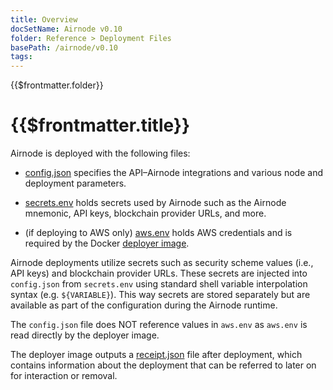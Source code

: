 ```yaml
---
title: Overview
docSetName: Airnode v0.10
folder: Reference > Deployment Files
basePath: /airnode/v0.10
tags:
---
```


<TitleSpan>{{$frontmatter.folder}}</TitleSpan>

# {{$frontmatter.title}}

<VersionWarning/>

Airnode is deployed with the following files:

- [config.json](./config-json.md) specifies the API–Airnode integrations and
  various node and deployment parameters.

- [secrets.env](./secrets-env.md) holds secrets used by Airnode such as the
  Airnode mnemonic, API keys, blockchain provider URLs, and more.

- (if deploying to AWS only) [aws.env](./aws-env.md) holds AWS credentials and
  is required by the Docker
  [deployer image](../../grp-providers/docker/deployer-image.md).

Airnode deployments utilize secrets such as security scheme values (i.e., API
keys) and blockchain provider URLs. These secrets are injected into
`config.json` from `secrets.env` using standard shell variable interpolation
syntax (e.g. `${VARIABLE}`). This way secrets are stored separately but are
available as part of the configuration during the Airnode runtime.

The `config.json` file does NOT reference values in `aws.env` as `aws.env` is
read directly by the deployer image.

The deployer image outputs a [receipt.json](receipt-json.md) file after
deployment, which contains information about the deployment that can be referred
to later on for interaction or removal.
